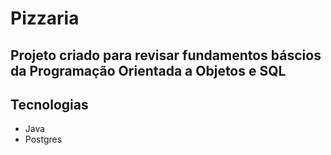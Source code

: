 # Pizzaria

## Projeto criado para revisar fundamentos báscios da Programação Orientada a Objetos e SQL
	
## Tecnologias
- Java
- Postgres


